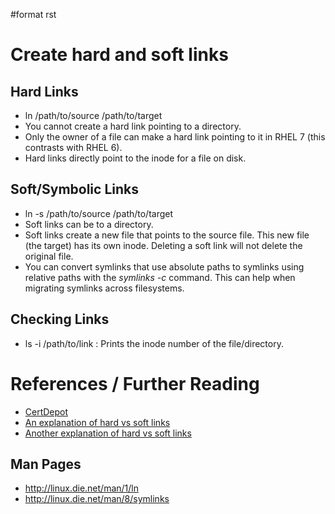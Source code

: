\#format rst

Create hard and soft links
==========================

Hard Links
----------

-   ln /path/to/source /path/to/target
-   You cannot create a hard link pointing to a directory.
-   Only the owner of a file can make a hard link pointing to it in RHEL 7 (this contrasts with RHEL 6).
-   Hard links directly point to the inode for a file on disk.

Soft/Symbolic Links
-------------------

-   ln -s /path/to/source /path/to/target
-   Soft links can be to a directory.
-   Soft links create a new file that points to the source file. This new file (the target) has its own inode. Deleting a soft link will not delete the original file.
-   You can convert symlinks that use absolute paths to symlinks using relative paths with the *symlinks -c* command. This can help when migrating symlinks across filesystems.

Checking Links
--------------

-   ls -i /path/to/link : Prints the inode number of the file/directory.

References / Further Reading
============================

-   [CertDepot](http://www.certdepot.net/sys-create-hard-and-soft-links/)
-   [An explanation of hard vs soft links](http://www.geekride.com/hard-link-vs-soft-link/)
-   [Another explanation of hard vs soft links](http://linuxgazette.net/105/pitcher.html)

Man Pages
---------

-   <http://linux.die.net/man/1/ln>
-   <http://linux.die.net/man/8/symlinks>

